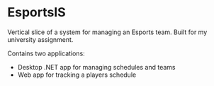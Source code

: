# EsportsIS

Vertical slice of a system for managing an Esports team. Built for my university assignment.

Contains two applications:
- Desktop .NET app for managing schedules and teams
- Web app for tracking a players schedule
